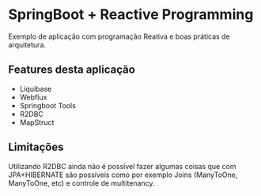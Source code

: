 # SpringBoot + Reactive Programming

Exemplo de aplicação com programação Reativa e boas práticas de arquitetura.

## Features desta aplicação

- Liquibase
- Webflux
- Springboot Tools
- R2DBC
- MapStruct


## Limitações

Utilizando R2DBC ainda não é possível fazer algumas coisas que com JPA+HIBERNATE são possíveis como por exemplo Joins (ManyToOne, ManyToOne, etc) e controle de multitenancy.